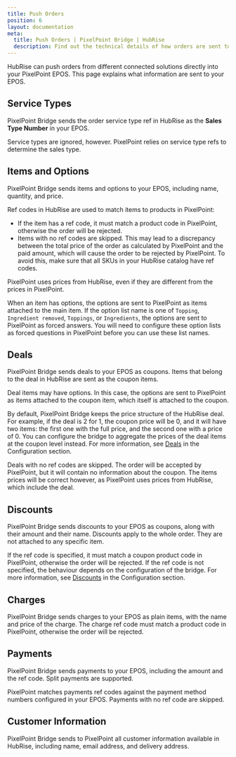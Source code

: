 ```yaml
---
title: Push Orders
position: 6
layout: documentation
meta:
  title: Push Orders | PixelPoint Bridge | HubRise
  description: Find out the technical details of how orders are sent to PixelPoint from HubRise, which fields are passed and which are not.
---
```


HubRise can push orders from different connected solutions directly into your PixelPoint EPOS. This page explains what information are sent to your EPOS.

## Service Types

PixelPoint Bridge sends the order service type ref in HubRise as the **Sales Type Number** in your EPOS.

Service types are ignored, however. PixelPoint relies on service type refs to determine the sales type.

## Items and Options

PixelPoint Bridge sends items and options to your EPOS, including name, quantity, and price.

Ref codes in HubRise are used to match items to products in PixelPoint:

- If the item has a ref code, it must match a product code in PixelPoint, otherwise the order will be rejected.
- Items with no ref codes are skipped. This may lead to a discrepancy between the total price of the order as calculated by PixelPoint and the paid amount, which will cause the order to be rejected by PixelPoint. To avoid this, make sure that all SKUs in your HubRise catalog have ref codes.

PixelPoint uses prices from HubRise, even if they are different from the prices in PixelPoint.

When an item has options, the options are sent to PixelPoint as items attached to the main item. If the option list name is one of `Topping`, `Ingredient removed`, `Toppings`, or `Ingredients`, the options are sent to PixelPoint as forced answers. You will need to configure these option lists as forced questions in PixelPoint before you can use these list names.

## Deals

PixelPoint Bridge sends deals to your EPOS as coupons. Items that belong to the deal in HubRise are sent as the coupon items.

Deal items may have options. In this case, the options are sent to PixelPoint as items attached to the coupon item, which itself is attached to the coupon.

By default, PixelPoint Bridge keeps the price structure of the HubRise deal. For example, if the deal is 2 for 1, the coupon price will be 0, and it will have two items: the first one with the full price, and the second one with a price of 0. You can configure the bridge to aggregate the prices of the deal items at the coupon level instead. For more information, see [Deals](/apps/pixelpoint-bridge/configuration#deals) in the Configuration section.

Deals with no ref codes are skipped. The order will be accepted by PixelPoint, but it will contain no information about the coupon. The items prices will be correct however, as PixelPoint uses prices from HubRise, which include the deal.

## Discounts

PixelPoint Bridge sends discounts to your EPOS as coupons, along with their amount and their name. Discounts apply to the whole order. They are not attached to any specific item.

If the ref code is specified, it must match a coupon product code in PixelPoint, otherwise the order will be rejected. If the ref code is not specified, the behaviour depends on the configuration of the bridge. For more information, see [Discounts](/apps/pixelpoint-bridge/configuration#discounts) in the Configuration section.

## Charges

PixelPoint Bridge sends charges to your EPOS as plain items, with the name and price of the charge. The charge ref code must match a product code in PixelPoint, otherwise the order will be rejected.

## Payments

PixelPoint Bridge sends payments to your EPOS, including the amount and the ref code. Split payments are supported.

PixelPoint matches payments ref codes against the payment method numbers configured in your EPOS. Payments with no ref code are skipped.

## Customer Information

PixelPoint Bridge sends to PixelPoint all customer information available in HubRise, including name, email address, and delivery address.
